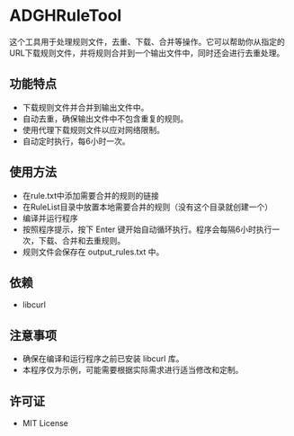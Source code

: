 # ADGHRuleTool

这个工具用于处理规则文件，去重、下载、合并等操作。它可以帮助你从指定的URL下载规则文件，并将规则合并到一个输出文件中，同时还会进行去重处理。

## 功能特点

- 下载规则文件并合并到输出文件中。
- 自动去重，确保输出文件中不包含重复的规则。
- 使用代理下载规则文件以应对网络限制。
- 自动定时执行，每6小时一次。

## 使用方法
- 在rule.txt中添加需要合并的规则的链接
- 在RuleList目录中放置本地需要合并的规则（没有这个目录就创建一个）
- 编译并运行程序
- 按照程序提示，按下 Enter 键开始自动循环执行。程序会每隔6小时执行一次，下载、合并和去重规则。
- 规则文件会保存在 output_rules.txt 中。

## 依赖
- libcurl

## 注意事项
- 确保在编译和运行程序之前已安装 libcurl 库。
- 本程序仅为示例，可能需要根据实际需求进行适当修改和定制。

## 许可证
- MIT License
